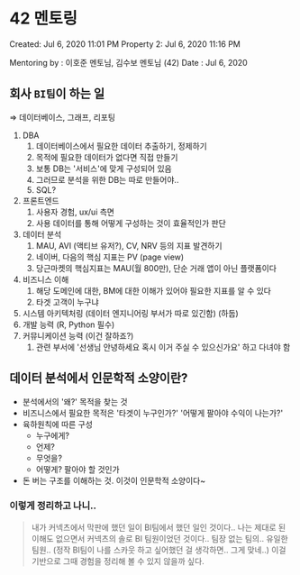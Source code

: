 # 42 멘토링

Created: Jul 6, 2020 11:01 PM
Property 2: Jul 6, 2020 11:16 PM

Mentoring by : 이호준 멘토님, 김수보 멘토님 (42)
Date : Jul 6, 2020

## 회사 `BI팀`이 하는 일

⇒ 데이터베이스, 그래프, 리포팅

1. DBA
    1. 데이터베이스에서 필요한 데이터 추출하기, 정제하기
    2. 목적에 필요한 데이터가 없다면 직접 만들기
    3. 보통 DB는 '서비스'에 맞게 구성되어 있음
    4. 그러므로 분석을 위한 DB는 따로 만들어야..
    5. SQL?
2. 프론트엔드
    1. 사용자 경험, ux/ui 측면
    2. 사용 데이터를 통해 어떻게 구성하는 것이 효율적인가 판단
3. 데이터 분석
    1. MAU, AVI (액티브 유저?), CV, NRV 등의 지표 발견하기
    2. 네이버, 다음의 핵심 지표는 PV (page view)
    3. 당근마켓의 핵심지표는 MAU(월 800만), 단순 거래 앱이 아닌 플랫폼이다
4. 비즈니스 이해
    1. 해당 도메인에 대한, BM에 대한 이해가 있어야 필요한 지표를 알 수 있다
    2. 타겟 고객이 누구냐
5. 시스템 아키텍처링 (데이터 엔지니어링 부서가 따로 있긴함) (하둡)
6. 개발 능력 (R, Python 필수)
7. 커뮤니케이션 능력 (이건 잘하죠?)
    1. 관련 부서에 '선생님 안녕하세요 혹시 이거 주실 수 있으신가요' 하고 다녀야 함


## 데이터 분석에서 인문학적 소양이란?

- 분석에서의 '왜?' 목적을 찾는 것
- 비즈니스에서 필요한 목적은 '타겟이 누구인가?' '어떻게 팔아야 수익이 나는가?'
- 육하원칙에 따른 구성
    - 누구에게?
    - 언제?
    - 무엇을?
    - 어떻게? 팔아야 할 것인가
- 돈 버는 구조를 이해하는 것. 이것이 인문학적 소양이다~

### 이렇게 정리하고 나니..

> 내가 커넥츠에서 막판에 했던 일이 BI팀에서 했던 일인 것이다..
나는 제대로 된 이해도 없으면서 커넥츠의 솔로 BI 팀원이었던 것이다.. 팀장 없는 팀의.. 유일한 팀원.. (정작 BI팀이 나를 스카웃 하고 싶어했던 걸 생각하면.. 그게 맞네..)
이걸 기반으로 그때 경험을 정리해 볼 수 있지 않을까 싶다.
